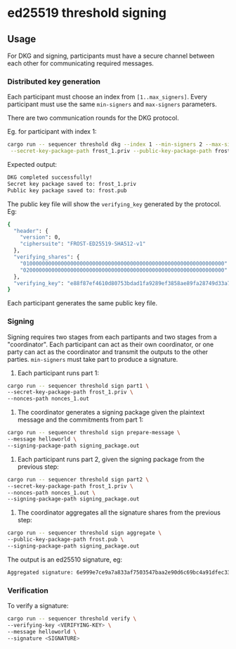 # ed25519 threshold signing

## Usage

For DKG and signing, participants must have a secure channel between each other
 for communicating required messages.

### Distributed key generation

Each participant must choose an index from `[1..max_signers]`. Every
participant must use the same `min-signers` and `max-signers` parameters.

There are two communication rounds for the DKG protocol.

Eg. for participant with index 1:

```sh
cargo run -- sequencer threshold dkg --index 1 --min-signers 2 --max-signers 3 \
 --secret-key-package-path frost_1.priv --public-key-package-path frost.pub
```

Expected output:

```sh
DKG completed successfully!
Secret key package saved to: frost_1.priv
Public key package saved to: frost.pub
```

The public key file will show the `verifying_key` generated by the protocol. Eg:

```sh
{
  "header": {
    "version": 0,
    "ciphersuite": "FROST-ED25519-SHA512-v1"
  },
  "verifying_shares": {
    "0100000000000000000000000000000000000000000000000000000000000000": "6a75f19a4e0477b3de6bee6408170b2aced0605a81ad011603606bf5ea6bc9e1",
    "0200000000000000000000000000000000000000000000000000000000000000": "068b5ff30b2fa6033b5e6577f7befffb2a237e37f38da8f4bbf3bc14955182ae"
  },
  "verifying_key": "e88f87ef4610d80753bdad1fa9289ef3858ae89fa28749d33a7f0ab1694c38e9"
}
```

Each participant generates the same public key file.

### Signing

Signing requires two stages from each partipants and two stages from a
"coordinator". Each participant can act as their own coordinator, or one
 party can act as the coordinator and transmit the outputs to the other
 parties. `min-signers` must take part to produce a signature.

1. Each participant runs part 1:

```sh
cargo run -- sequencer threshold sign part1 \
--secret-key-package-path frost_1.priv \
--nonces-path nonces_1.out
```

1. The coordinator generates a signing package given the plaintext message
and the commitments from part 1:

```sh
cargo run -- sequencer threshold sign prepare-message \
--message helloworld \
--signing-package-path signing_package.out
```

1. Each participant runs part 2, given the signing package from the previous
step:

```sh
cargo run -- sequencer threshold sign part2 \
--secret-key-package-path frost_1.priv \
--nonces-path nonces_1.out \
--signing-package-path signing_package.out
```

1. The coordinator aggregates all the signature shares from the previous step:

```sh
cargo run -- sequencer threshold sign aggregate \
--public-key-package-path frost.pub \
--signing-package-path signing_package.out
```

The output is an ed25510 signature, eg:

```sh
Aggregated signature: 6e999e7ce9a7a833af7503547baa2e90d6c69bc4a91dfec3390b438ece5a3c75706b44c97127b1f364d4f620ecba61dc0c1311e4e68ff288e6424185c826a80c
```

### Verification

To verify a signature:

```sh
cargo run -- sequencer threshold verify \
--verifying-key <VERIFYING-KEY> \
--message helloworld \
--signature <SIGNATURE>
```
